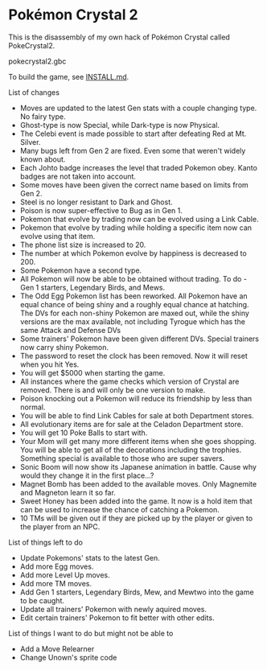 # Pokémon Crystal 2

This is the disassembly of my own hack of Pokémon Crystal called PokeCrystal2.

pokecrystal2.gbc 

To build the game, see [INSTALL.md](INSTALL.md).

List of changes
* Moves are updated to the latest Gen stats with a couple changing type. No fairy type.
* Ghost-type is now Special, while Dark-type is now Physical.
* The Celebi event is made possible to start after defeating Red at Mt. Silver.
* Many bugs left from Gen 2 are fixed. Even some that weren't widely known about.
* Each Johto badge increases the level that traded Pokemon obey. Kanto badges are not taken into account.
* Some moves have been given the correct name based on limits from Gen 2.
* Steel is no longer resistant to Dark and Ghost.
* Poison is now super-effective to Bug as in Gen 1.
* Pokemon that evolve by trading now can be evolved using a Link Cable.
* Pokemon that evolve by trading while holding a specific item now can evolve using that item.
* The phone list size is increased to 20. 
* The number at which Pokemon evolve by happiness is decreased to 200.
* Some Pokemon have a second type.
* All Pokemon will now be able to be obtained without trading. To do - Gen 1 starters, Legendary Birds, and Mews.
* The Odd Egg Pokemon list has been reworked. All Pokemon have an equal chance of being shiny and a roughly equal chance at hatching. The DVs for each non-shiny Pokemon are maxed out, while the shiny versions are the max available, not including Tyrogue which has the same Attack and Defense DVs
* Some trainers' Pokemon have been given different DVs. Special trainers now carry shiny Pokemon.
* The password to reset the clock has been removed. Now it will reset when you hit Yes. 
* You will get $5000 when starting the game.
* All instances where the game checks which version of Crystal are removed. There is and will only be one version to make.
* Poison knocking out a Pokemon will reduce its friendship by less than normal.
* You will be able to find Link Cables for sale at both Department stores.
* All evolutionary items are for sale at the Celadon Department store.
* You will get 10 Poke Balls to start with.
* Your Mom will get many more different items when she goes shopping. You will be able to get all of the decorations including the trophies. Something special is available to those who are super savers.
* Sonic Boom will now show its Japanese animation in battle. Cause why would they change it in the first place...?
* Magnet Bomb has been added to the available moves. Only Magnemite and Magneton learn it so far.
* Sweet Honey has been added into the game. It now is a hold item that can be used to increase the chance of catching a Pokemon.
* 10 TMs will be given out if they are picked up by the player or given to the player from an NPC.

List of things left to do
* Update Pokemons' stats to the latest Gen.
* Add more Egg moves.
* Add more Level Up moves.
* Add more TM moves.
* Add Gen 1 starters, Legendary Birds, Mew, and Mewtwo into the game to be caught.
* Update all trainers' Pokemon with newly aquired moves.
* Edit certain trainers' Pokemon to fit better with other edits.

List of things I want to do but might not be able to
* Add a Move Relearner
* Change Unown's sprite code
